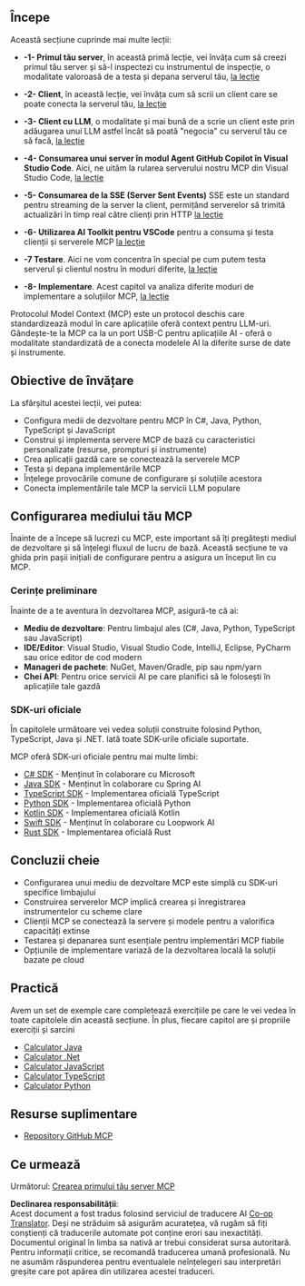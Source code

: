 <!--
CO_OP_TRANSLATOR_METADATA:
{
  "original_hash": "8fdd5786214b32ad33d8b5cf9012a0f7",
  "translation_date": "2025-05-17T08:15:13+00:00",
  "source_file": "03-GettingStarted/README.md",
  "language_code": "ro"
}
-->
## Începe

Această secțiune cuprinde mai multe lecții:

- **-1- Primul tău server**, în această primă lecție, vei învăța cum să creezi primul tău server și să-l inspectezi cu instrumentul de inspecție, o modalitate valoroasă de a testa și depana serverul tău, [la lecție](/03-GettingStarted/01-first-server/README.md)

- **-2- Client**, în această lecție, vei învăța cum să scrii un client care se poate conecta la serverul tău, [la lecție](/03-GettingStarted/02-client/README.md)

- **-3- Client cu LLM**, o modalitate și mai bună de a scrie un client este prin adăugarea unui LLM astfel încât să poată "negocia" cu serverul tău ce să facă, [la lecție](/03-GettingStarted/03-llm-client/README.md)

- **-4- Consumarea unui server în modul Agent GitHub Copilot în Visual Studio Code**. Aici, ne uităm la rularea serverului nostru MCP din Visual Studio Code, [la lecție](/03-GettingStarted/04-vscode/README.md)

- **-5- Consumarea de la SSE (Server Sent Events)** SSE este un standard pentru streaming de la server la client, permițând serverelor să trimită actualizări în timp real către clienți prin HTTP [la lecție](/03-GettingStarted/05-sse-server/README.md)

- **-6- Utilizarea AI Toolkit pentru VSCode** pentru a consuma și testa clienții și serverele MCP [la lecție](/03-GettingStarted/06-aitk/README.md)

- **-7 Testare**. Aici ne vom concentra în special pe cum putem testa serverul și clientul nostru în moduri diferite, [la lecție](/03-GettingStarted/07-testing/README.md)

- **-8- Implementare**. Acest capitol va analiza diferite moduri de implementare a soluțiilor MCP, [la lecție](/03-GettingStarted/08-deployment/README.md)

Protocolul Model Context (MCP) este un protocol deschis care standardizează modul în care aplicațiile oferă context pentru LLM-uri. Gândește-te la MCP ca la un port USB-C pentru aplicațiile AI - oferă o modalitate standardizată de a conecta modelele AI la diferite surse de date și instrumente.

## Obiective de învățare

La sfârșitul acestei lecții, vei putea:

- Configura medii de dezvoltare pentru MCP în C#, Java, Python, TypeScript și JavaScript
- Construi și implementa servere MCP de bază cu caracteristici personalizate (resurse, prompturi și instrumente)
- Crea aplicații gazdă care se conectează la serverele MCP
- Testa și depana implementările MCP
- Înțelege provocările comune de configurare și soluțiile acestora
- Conecta implementările tale MCP la servicii LLM populare

## Configurarea mediului tău MCP

Înainte de a începe să lucrezi cu MCP, este important să îți pregătești mediul de dezvoltare și să înțelegi fluxul de lucru de bază. Această secțiune te va ghida prin pașii inițiali de configurare pentru a asigura un început lin cu MCP.

### Cerințe preliminare

Înainte de a te aventura în dezvoltarea MCP, asigură-te că ai:

- **Mediu de dezvoltare**: Pentru limbajul ales (C#, Java, Python, TypeScript sau JavaScript)
- **IDE/Editor**: Visual Studio, Visual Studio Code, IntelliJ, Eclipse, PyCharm sau orice editor de cod modern
- **Manageri de pachete**: NuGet, Maven/Gradle, pip sau npm/yarn
- **Chei API**: Pentru orice servicii AI pe care planifici să le folosești în aplicațiile tale gazdă

### SDK-uri oficiale

În capitolele următoare vei vedea soluții construite folosind Python, TypeScript, Java și .NET. Iată toate SDK-urile oficiale suportate.

MCP oferă SDK-uri oficiale pentru mai multe limbi:
- [C# SDK](https://github.com/modelcontextprotocol/csharp-sdk) - Menținut în colaborare cu Microsoft
- [Java SDK](https://github.com/modelcontextprotocol/java-sdk) - Menținut în colaborare cu Spring AI
- [TypeScript SDK](https://github.com/modelcontextprotocol/typescript-sdk) - Implementarea oficială TypeScript
- [Python SDK](https://github.com/modelcontextprotocol/python-sdk) - Implementarea oficială Python
- [Kotlin SDK](https://github.com/modelcontextprotocol/kotlin-sdk) - Implementarea oficială Kotlin
- [Swift SDK](https://github.com/modelcontextprotocol/swift-sdk) - Menținut în colaborare cu Loopwork AI
- [Rust SDK](https://github.com/modelcontextprotocol/rust-sdk) - Implementarea oficială Rust

## Concluzii cheie

- Configurarea unui mediu de dezvoltare MCP este simplă cu SDK-uri specifice limbajului
- Construirea serverelor MCP implică crearea și înregistrarea instrumentelor cu scheme clare
- Clienții MCP se conectează la servere și modele pentru a valorifica capacități extinse
- Testarea și depanarea sunt esențiale pentru implementări MCP fiabile
- Opțiunile de implementare variază de la dezvoltarea locală la soluții bazate pe cloud

## Practică

Avem un set de exemple care completează exercițiile pe care le vei vedea în toate capitolele din această secțiune. În plus, fiecare capitol are și propriile exerciții și sarcini

- [Calculator Java](./samples/java/calculator/README.md)
- [Calculator .Net](../../../03-GettingStarted/samples/csharp)
- [Calculator JavaScript](./samples/javascript/README.md)
- [Calculator TypeScript](./samples/typescript/README.md)
- [Calculator Python](../../../03-GettingStarted/samples/python)

## Resurse suplimentare

- [Repository GitHub MCP](https://github.com/microsoft/mcp-for-beginners)

## Ce urmează

Următorul: [Crearea primului tău server MCP](/03-GettingStarted/01-first-server/README.md)

**Declinarea responsabilității**:  
Acest document a fost tradus folosind serviciul de traducere AI [Co-op Translator](https://github.com/Azure/co-op-translator). Deși ne străduim să asigurăm acuratețea, vă rugăm să fiți conștienți că traducerile automate pot conține erori sau inexactități. Documentul original în limba sa nativă ar trebui considerat sursa autoritară. Pentru informații critice, se recomandă traducerea umană profesională. Nu ne asumăm răspunderea pentru eventualele neînțelegeri sau interpretări greșite care pot apărea din utilizarea acestei traduceri.